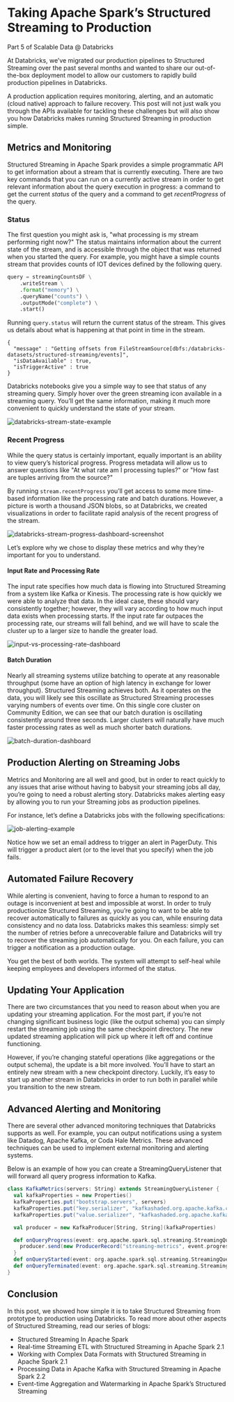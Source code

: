 # Taking Apache Spark’s Structured Streaming to Production

Part 5 of Scalable Data @ Databricks

At Databricks, we’ve migrated our production pipelines to Structured Streaming over the past several months and wanted to share our out-of-the-box deployment model to allow our customers to rapidly build production pipelines in Databricks.

A production application requires monitoring, alerting, and an automatic (cloud native) approach to failure recovery. This post will not just walk you through the APIs available for tackling these challenges but will also show you how Databricks makes running Structured Streaming in production simple.

## Metrics and Monitoring

Structured Streaming in Apache Spark provides a simple programmatic API to get information about a stream that is currently executing. There are two key commands that you can run on a currently active stream in order to get relevant information about the query execution in progress: a command to get the current _status_ of the query and a command to get _recentProgress_ of the query.

### Status

The first question you might ask is, "what processing is my stream performing right now?" The status maintains information about the current state of the stream, and is accessible through the object that was returned when you started the query. For example, you might have a simple counts stream that provides counts of IOT devices defined by the following query.

```python
query = streamingCountsDF \
    .writeStream \
    .format("memory") \
    .queryName("counts") \
    .outputMode("complete") \
    .start()
```

Running `query.status` will return the current status of the stream. This gives us details about what is happening at that point in time in the stream.

    {
      "message" : "Getting offsets from FileStreamSource[dbfs:/databricks-datasets/structured-streaming/events]",
      "isDataAvailable" : true,
      "isTriggerActive" : true
    }

Databricks notebooks give you a simple way to see that status of any streaming query. Simply hover over the green streaming icon available in a streaming query. You’ll get the same information, making it much more convenient to quickly understand the state of your stream.

![databricks-stream-state-example](./databricks-stream-state-example.png)

### Recent Progress

While the query status is certainly important, equally important is an ability to view query’s historical progress. Progress metadata will allow us to answer questions like "At what rate am I processing tuples?" or "How fast are tuples arriving from the source?"

By running `stream.recentProgress` you’ll get access to some more time-based information like the processing rate and batch durations. However, a picture is worth a thousand JSON blobs, so at Databricks, we created visualizations in order to facilitate rapid analysis of the recent progress of the stream.

![databricks-stream-progress-dashboard-screenshot](./databricks-stream-progress-dashboard-screenshot.png)

Let’s explore why we chose to display these metrics and why they’re important for you to understand.

#### Input Rate and Processing Rate

The input rate specifies how much data is flowing into Structured Streaming from a system like Kafka or Kinesis. The processing rate is how quickly we were able to analyze that data. In the ideal case, these should vary consistently together; however, they will vary according to how much input data exists when processing starts. If the input rate far outpaces the processing rate, our streams will fall behind, and we will have to scale the cluster up to a larger size to handle the greater load.

![input-vs-processing-rate-dashboard](./input-vs-processing-rate-dashboard.png)

#### Batch Duration

Nearly all streaming systems utilize batching to operate at any reasonable throughput (some have an option of high latency in exchange for lower throughput). Structured Streaming achieves both. As it operates on the data, you will likely see this oscillate as Structured Streaming processes varying numbers of events over time. On this single core cluster on Community Edition, we can see that our batch duration is oscillating consistently around three seconds. Larger clusters will naturally have much faster processing rates as well as much shorter batch durations.

![batch-duration-dashboard](./batch-duration-dashboard.png)

## Production Alerting on Streaming Jobs

Metrics and Monitoring are all well and good, but in order to react quickly to any issues that arise without having to babysit your streaming jobs all day, you’re going to need a robust alerting story. Databricks makes alerting easy by allowing you to run your Streaming jobs as production pipelines.

For instance, let’s define a Databricks jobs with the following specifications:

![job-alerting-example](./job-alerting-example.png)

Notice how we set an email address to trigger an alert in PagerDuty. This will trigger a product alert (or to the level that you specify) when the job fails.

## Automated Failure Recovery

While alerting is convenient, having to force a human to respond to an outage is inconvenient at best and impossible at worst. In order to truly productionize Structured Streaming, you’re going to want to be able to recover automatically to failures as quickly as you can, while ensuring data consistency and no data loss. Databricks makes this seamless: simply set the number of retries before a unrecoverable failure and Databricks will try to recover the streaming job automatically for you. On each failure, you can trigger a notification as a production outage.

You get the best of both worlds. The system will attempt to self-heal while keeping employees and developers informed of the status.

## Updating Your Application

There are two circumstances that you need to reason about when you are updating your streaming application. For the most part, if you’re not changing significant business logic (like the output schema) you can simply restart the streaming job using the same checkpoint directory. The new updated streaming application will pick up where it left off and continue functioning.

However, if you’re changing stateful operations (like aggregations or the output schema), the update is a bit more involved. You’ll have to start an entirely new stream with a new checkpoint directory. Luckily, it’s easy to start up another stream in Databricks in order to run both in parallel while you transition to the new stream.

## Advanced Alerting and Monitoring

There are several other advanced monitoring techniques that Databricks supports as well. For example, you can output notifications using a system like Datadog, Apache Kafka, or Coda Hale Metrics. These advanced techniques can be used to implement external monitoring and alerting systems.

Below is an example of how you can create a StreamingQueryListener that will forward all query progress information to Kafka.

```scala
class KafkaMetrics(servers: String) extends StreamingQueryListener {
  val kafkaProperties = new Properties()
  kafkaProperties.put("bootstrap.servers", servers)
  kafkaProperties.put("key.serializer", "kafkashaded.org.apache.kafka.common.serialization.StringSerializer")
  kafkaProperties.put("value.serializer", "kafkashaded.org.apache.kafka.common.serialization.StringSerializer")

  val producer = new KafkaProducer[String, String](kafkaProperties)

  def onQueryProgress(event: org.apache.spark.sql.streaming.StreamingQueryListener.QueryProgressEvent): Unit = {
    producer.send(new ProducerRecord("streaming-metrics", event.progress.json))
  }
  def onQueryStarted(event: org.apache.spark.sql.streaming.StreamingQueryListener.QueryStartedEvent): Unit = {}
  def onQueryTerminated(event: org.apache.spark.sql.streaming.StreamingQueryListener.QueryTerminatedEvent): Unit = {}
}
```

## Conclusion

In this post, we showed how simple it is to take Structured Streaming from prototype to production using Databricks. To read more about other aspects of Structured Streaming, read our series of blogs:

- Structured Streaming In Apache Spark
- Real-time Streaming ETL with Structured Streaming in Apache Spark 2.1
- Working with Complex Data Formats with Structured Streaming in Apache Spark 2.1
- Processing Data in Apache Kafka with Structured Streaming in Apache Spark 2.2
- Event-time Aggregation and Watermarking in Apache Spark’s Structured Streaming
